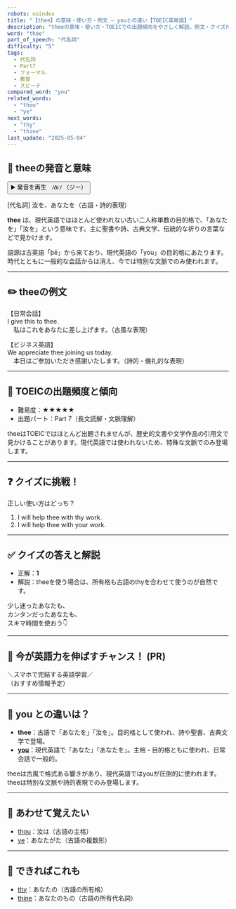 ```yaml
---
robots: noindex
title: "【thee】の意味・使い方・例文 ― youとの違い【TOEIC英単語】"
description: "theeの意味・使い方・TOEICでの出題傾向をやさしく解説。例文・クイズ付きでyouとの違いもわかりやすく学べます。"
word: "thee"
part_of_speech: "代名詞"
difficulty: "5"
tags:
  - 代名詞
  - Part7
  - フォーマル
  - 教育
  - スピーチ
compared_word: "you"
related_words:
  - "thou"
  - "ye"
next_words:
  - "thy"
  - "thine"
last_update: "2025-05-04"
---
```


## 🔰 theeの発音と意味

<button class="play-audio" onclick="playTTS('thee')">
  <span class="play-audio-main">
    ▶️ 発音を再生　/ðiː/
  </span>
  <span class="play-audio-sub">
    （ジー）
  </span>
</button>

[代名詞] 汝を、あなたを（古語・詩的表現）

**thee** は、現代英語ではほとんど使われない古い二人称単数の目的格で、「あなたを」「汝を」という意味です。主に聖書や詩、古典文学、伝統的な祈りの言葉などで見かけます。

語源は古英語「þē」から来ており、現代英語の「you」の目的格にあたります。時代とともに一般的な会話からは消え、今では特別な文脈でのみ使われます。

---

## ✏️ theeの例文

【日常会話】  
I give this to thee.  
　私はこれをあなたに差し上げます。（古風な表現）

【ビジネス英語】  
We appreciate thee joining us today.  
　本日はご参加いただき感謝いたします。（詩的・儀礼的な表現）

---

## 🎯 TOEICの出題頻度と傾向

- 難易度：★★★★★
- 出題パート：Part 7（長文読解・文脈理解）

theeはTOEICではほとんど出題されませんが、歴史的文書や文学作品の引用文で見かけることがあります。現代英語では使われないため、特殊な文脈でのみ登場します。

---

## ❓ クイズに挑戦！

正しい使い方はどっち？

1. I will help thee with thy work.  
2. I will help thee with your work.

---

## ✅ クイズの答えと解説

- 正解：**1**
- 解説：theeを使う場合は、所有格も古語のthyを合わせて使うのが自然です。

少し迷ったあなたも、  
カンタンだったあなたも、  
スキマ時間を使おう👇️

---

## 🚀 今が英語力を伸ばすチャンス！ (PR)

<div class="info-center">
＼スマホで完結する英語学習／<br>  
（おすすめ情報予定）
</div>

---

## 🤔  you との違いは？

- **thee**：古語で「あなたを」「汝を」。目的格として使われ、詩や聖書、古典文学で登場。
- **[you](/word/you)**：現代英語で「あなた」「あなたを」。主格・目的格ともに使われ、日常会話で一般的。

theeは古風で格式ある響きがあり、現代英語ではyouが圧倒的に使われます。theeは特別な文脈や詩的表現でのみ登場します。

---

## 🧩 あわせて覚えたい

- [thou](/word/thou)：汝は（古語の主格）
- [ye](/word/ye)：あなたがた（古語の複数形）

---

## 📖 できればこれも

- [thy](/word/thy)：あなたの（古語の所有格）
- [thine](/word/thine)：あなたのもの（古語の所有代名詞）

<!-- cvid: aid17_bid47 -->
